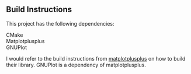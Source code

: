 Build Instructions
------------------

This project has the following dependencies:

CMake\
Matplotplusplus\
GNUPlot

I would refer to the build instructions from [matplotplusplus](https://github.com/alandefreitas/matplotplusplus) on how to build their library. GNUPlot is a dependency of matplotplusplus. 